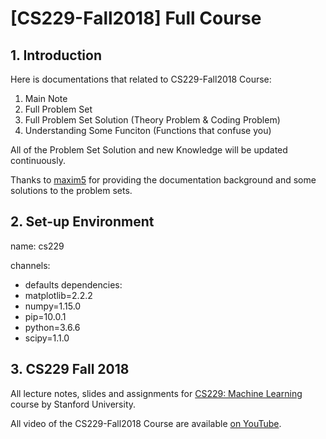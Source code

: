# [CS229-Fall2018] Full Course
## 1. Introduction
Here is documentations that related to CS229-Fall2018 Course:
1. Main Note
2. Full Problem Set
3. Full Problem Set Solution (Theory Problem & Coding Problem)
4. Understanding Some Funciton (Functions that confuse you)

All of the Problem Set Solution and new Knowledge will be updated continuously.

Thanks to [maxim5](https://github.com/maxim5/cs229-2018-autumn) for providing the documentation background and some solutions to the problem sets.

## 2. Set-up Environment
name: cs229

channels:
  - defaults
dependencies:
  - matplotlib=2.2.2
  - numpy=1.15.0
  - pip=10.0.1
  - python=3.6.6
  - scipy=1.1.0



## 3. CS229 Fall 2018

All lecture notes, slides and assignments for [CS229: Machine Learning](http://cs229.stanford.edu/) course by Stanford University.

All video of the CS229-Fall2018 Course are available [on YouTube](https://www.youtube.com/playlist?list=PLoROMvodv4rMiGQp3WXShtMGgzqpfVfbU).

